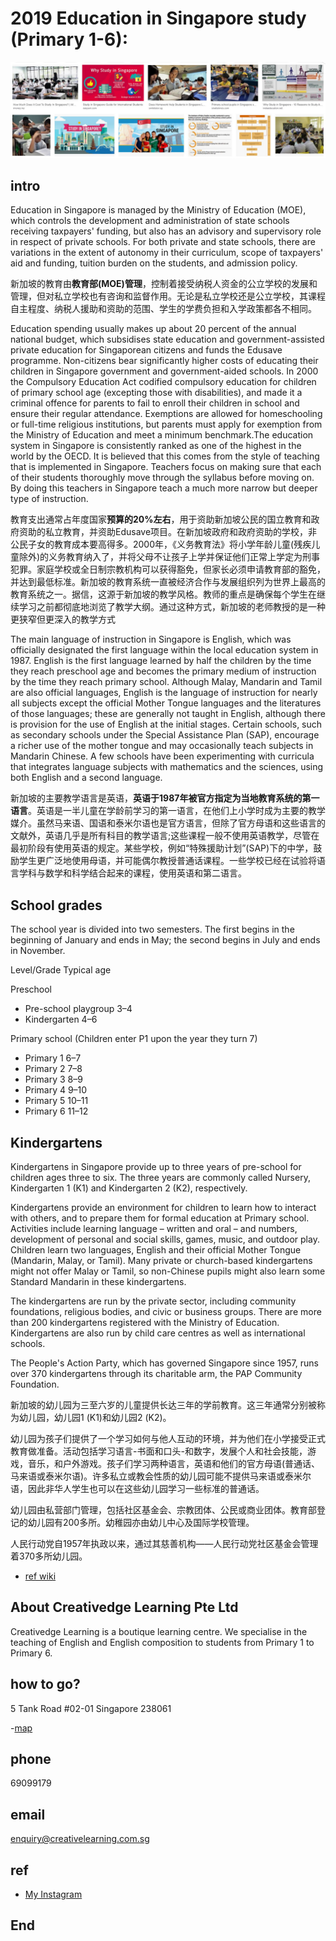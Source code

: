 # 2019 Education in Singapore study (Primary 1-6):
![f1](https://github.com/HCH1/blog/blob/master/fig/sgedu1.JPG)

## intro
Education in Singapore is managed by the Ministry of Education (MOE), which controls the development and administration of state schools receiving taxpayers' funding, but also has an advisory and supervisory role in respect of private schools. For both private and state schools, there are variations in the extent of autonomy in their curriculum, scope of taxpayers' aid and funding, tuition burden on the students, and admission policy.

新加坡的教育由**教育部(MOE)管理**，控制着接受纳税人资金的公立学校的发展和管理，但对私立学校也有咨询和监督作用。无论是私立学校还是公立学校，其课程自主程度、纳税人援助和资助的范围、学生的学费负担和入学政策都各不相同。

Education spending usually makes up about 20 percent of the annual national budget, which subsidises state education and government-assisted private education for Singaporean citizens and funds the Edusave programme. Non-citizens bear significantly higher costs of educating their children in Singapore government and government-aided schools. In 2000 the Compulsory Education Act codified compulsory education for children of primary school age (excepting those with disabilities), and made it a criminal offence for parents to fail to enroll their children in school and ensure their regular attendance. Exemptions are allowed for homeschooling or full-time religious institutions, but parents must apply for exemption from the Ministry of Education and meet a minimum benchmark.The education system in Singapore is consistently ranked as one of the highest in the world by the OECD. It is believed that this comes from the style of teaching that is implemented in Singapore. Teachers focus on making sure that each of their students thoroughly move through the syllabus before moving on. By doing this teachers in Singapore teach a much more narrow but deeper type of instruction.

教育支出通常占年度国家**预算的20%左右**，用于资助新加坡公民的国立教育和政府资助的私立教育，并资助Edusave项目。在新加坡政府和政府资助的学校，非公民子女的教育成本要高得多。2000年，《义务教育法》将小学年龄儿童(残疾儿童除外)的义务教育纳入了，并将父母不让孩子上学并保证他们正常上学定为刑事犯罪。家庭学校或全日制宗教机构可以获得豁免，但家长必须申请教育部的豁免，并达到最低标准。新加坡的教育系统一直被经济合作与发展组织列为世界上最高的教育系统之一。据信，这源于新加坡的教学风格。教师的重点是确保每个学生在继续学习之前都彻底地浏览了教学大纲。通过这种方式，新加坡的老师教授的是一种更狭窄但更深入的教学方式

The main language of instruction in Singapore is English, which was officially designated the first language within the local education system in 1987. English is the first language learned by half the children by the time they reach preschool age and becomes the primary medium of instruction by the time they reach primary school. Although Malay, Mandarin and Tamil are also official languages, English is the language of instruction for nearly all subjects except the official Mother Tongue languages and the literatures of those languages; these are generally not taught in English, although there is provision for the use of English at the initial stages. Certain schools, such as secondary schools under the Special Assistance Plan (SAP), encourage a richer use of the mother tongue and may occasionally teach subjects in Mandarin Chinese. A few schools have been experimenting with curricula that integrates language subjects with mathematics and the sciences, using both English and a second language.

新加坡的主要教学语言是英语，**英语于1987年被官方指定为当地教育系统的第一语言**。英语是一半儿童在学龄前学习的第一语言，在他们上小学时成为主要的教学媒介。虽然马来语、国语和泰米尔语也是官方语言，但除了官方母语和这些语言的文献外，英语几乎是所有科目的教学语言;这些课程一般不使用英语教学，尽管在最初阶段有使用英语的规定。某些学校，例如“特殊援助计划”(SAP)下的中学，鼓励学生更广泛地使用母语，并可能偶尔教授普通话课程。一些学校已经在试验将语言学科与数学和科学结合起来的课程，使用英语和第二语言。

## School grades
The school year is divided into two semesters. The first begins in the beginning of January and ends in May; the second begins in July and ends in November.

Level/Grade Typical age

Preschool
- Pre-school playgroup	3–4
- Kindergarten	4–6

Primary school (Children enter P1 upon the year they turn 7)
- Primary 1	6–7
- Primary 2	7–8
- Primary 3	8–9
- Primary 4	9–10
- Primary 5	10–11
- Primary 6	11–12

## Kindergartens
Kindergartens in Singapore provide up to three years of pre-school for children ages three to six. The three years are commonly called Nursery, Kindergarten 1 (K1) and Kindergarten 2 (K2), respectively.

Kindergartens provide an environment for children to learn how to interact with others, and to prepare them for formal education at Primary school. Activities include learning language – written and oral – and numbers, development of personal and social skills, games, music, and outdoor play. Children learn two languages, English and their official Mother Tongue (Mandarin, Malay, or Tamil). Many private or church-based kindergartens might not offer Malay or Tamil, so non-Chinese pupils might also learn some Standard Mandarin in these kindergartens.

The kindergartens are run by the private sector, including community foundations, religious bodies, and civic or business groups. There are more than 200 kindergartens registered with the Ministry of Education. Kindergartens are also run by child care centres as well as international schools.

The People's Action Party, which has governed Singapore since 1957, runs over 370 kindergartens through its charitable arm, the PAP Community Foundation.

新加坡的幼儿园为三至六岁的儿童提供长达三年的学前教育。这三年通常分别被称为幼儿园，幼儿园1 (K1)和幼儿园2 (K2)。

幼儿园为孩子们提供了一个学习如何与他人互动的环境，并为他们在小学接受正式教育做准备。活动包括学习语言-书面和口头-和数字，发展个人和社会技能，游戏，音乐，和户外游戏。孩子们学习两种语言，英语和他们的官方母语(普通话、马来语或泰米尔语)。许多私立或教会性质的幼儿园可能不提供马来语或泰米尔语，因此非华人学生也可以在这些幼儿园学习一些标准的普通话。

幼儿园由私营部门管理，包括社区基金会、宗教团体、公民或商业团体。教育部登记的幼儿园有200多所。幼稚园亦由幼儿中心及国际学校管理。

人民行动党自1957年执政以来，通过其慈善机构——人民行动党社区基金会管理着370多所幼儿园。

- [ref wiki](https://en.wikipedia.org/wiki/Education_in_Singapore)


## About Creativedge Learning Pte Ltd
Creativedge Learning is a boutique learning centre. We specialise in the teaching of English and English composition to students from Primary 1 to Primary 6.

## how to go?
5 Tank Road #02-01 Singapore 238061

-[map](https://www.google.com.sg/maps/dir/Newton+MRT+Station/5+Tank+Rd,+%2302-01+CreativEdge+Learning,+Singapore+238061/@1.2966655,103.8277856,14z/data=!3m1!4b1!4m14!4m13!1m5!1m1!1s0x31da19eebf115faf:0x45f1832a3cda505c!2m2!1d103.8380316!2d1.3137871!1m5!1m1!1s0x31da199d6cd2f07b:0x8fb28c32478a8e78!2m2!1d103.842785!2d1.293996!3e3?hl=zh-TW)

## phone
69099179

## email
enquiry@creativelearning.com.sg


## ref
- [My Instagram](https://www.instagram.com/redbox111)

## End
